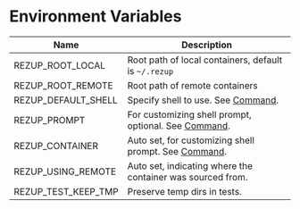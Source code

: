 
# Environment Variables

|Name|Description|
| --- | --- |
|REZUP_ROOT_LOCAL|Root path of local containers, default is `~/.rezup`|
|REZUP_ROOT_REMOTE|Root path of remote containers|
|REZUP_DEFAULT_SHELL|Specify shell to use. See [Command](../command#shell-detection).|
|REZUP_PROMPT|For customizing shell prompt, optional. See [Command](../command#shell-prompt).|
|REZUP_CONTAINER|Auto set, for customizing shell prompt. See [Command](../command#shell-prompt).|
|REZUP_USING_REMOTE|Auto set, indicating where the container was sourced from.|
|REZUP_TEST_KEEP_TMP|Preserve temp dirs in tests.|
